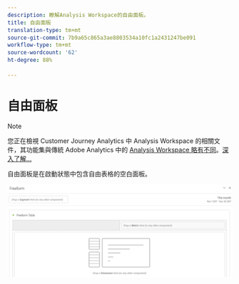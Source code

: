 ```yaml
---
description: 瞭解Analysis Workspace的自由面板。
title: 自由面板
translation-type: tm+mt
source-git-commit: 7b9a65c865a3ae8803534a10fc1a2431247be091
workflow-type: tm+mt
source-wordcount: '62'
ht-degree: 88%

---
```



# 自由面板

>[!NOTE]
>
>您正在檢視 Customer Journey Analytics 中 Analysis Workspace 的相關文件，其功能集與傳統 Adobe Analytics 中的 [Analysis Workspace 略有不同](https://docs.adobe.com/content/help/zh-Hant/analytics/analyze/analysis-workspace/home.html)。[深入了解...](/help/getting-started/cja-aa.md)

自由面板是在啟動狀態中包含自由表格的空白面板。

![](assets/freeform-panel.png)

